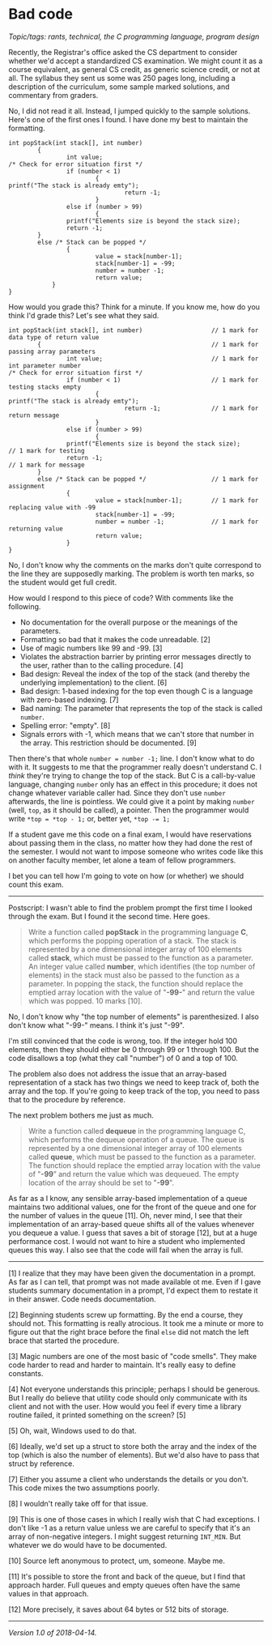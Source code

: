 Bad code
========

*Topic/tags: rants, technical, the C programming language, program design*

Recently, the Registrar's office asked the CS department to consider
whether we'd accept a standardized CS examination.  We might count it as
a course equivalent, as general CS credit, as generic science credit,
or not at all.  The syllabus they sent us some was 250 pages long,
including a description of the curriculum, some sample marked solutions,
and commentary from graders.

No, I did not read it all.  Instead, I jumped quickly to the sample
solutions.  Here's one of the first ones I found.  I have done my best
to maintain the formatting.

    int popStack(int stack[], int number)
            {
                    int value;
    /* Check for error situation first */
                    if (number < 1)
                            {
    printf("The stack is already emty");
                                    return -1;
                            }
                    else if (number > 99)
                            {
                    printf("Elements size is beyond the stack size);
                    return -1;
            }
            else /* Stack can be popped */
                    {
                            value = stack[number-1];
                            stack[number-1] = -99;
                            number = number -1;
                            return value;
                }
    }

How would you grade this?  Think for a minute.  If you know me, how do
you think I'd grade this?  Let's see what they said.

    int popStack(int stack[], int number)                   // 1 mark for data type of return value
            {                                               // 1 mark for passing array parameters
                    int value;                              // 1 mark for int parameter number
    /* Check for error situation first */
                    if (number < 1)                         // 1 mark for testing stacks empty
                            {
    printf("The stack is already emty");
                                    return -1;              // 1 mark for return message
                            }
                    else if (number > 99)
                            {
                    printf("Elements size is beyond the stack size);        // 1 mark for testing
                    return -1;                                              // 1 mark for message
            }
            else /* Stack can be popped */                  // 1 mark for assignment
                    {
                            value = stack[number-1];        // 1 mark for replacing value with -99
                            stack[number-1] = -99;
                            number = number -1;             // 1 mark for returning value
                            return value;
                    }
    }

No, I don't know why the comments on the marks don't quite correspond to
the line they are supposedly marking.  The problem is worth ten marks,
so the student would get full credit.

How would I respond to this piece of code?  With comments like the following.

* No documentation for the overall purpose or the meanings of the
  parameters.
* Formatting so bad that it makes the code unreadable. [2]
* Use of magic numbers like 99 and -99. [3]
* Violates the abstraction barrier by printing error messages directly
  to the user, rather than to the calling procedure. [4]
* Bad design: Reveal the index of the top of the stack (and thereby
  the underlying implementation) to the client. [6]
* Bad design: 1-based indexing for the top even though C is a language
  with zero-based indexing. [7]
* Bad naming: The parameter that represents the top of the stack is 
  called `number`.
* Spelling error: "empty". [8]
* Signals errors with -1, which means that we can't store that number
  in the array.  This restriction should be documented.   [9]

Then there's that whole `number = number -1;` line.  I don't know what
to do with it.  It suggests to me that the programmer really doesn't
understand C.  I *think* they're trying to change the top of the stack.
But C is a call-by-value language, changing `number` only has an effect
in this procedure; it does not change whatever variable caller had. Since
they don't use `number` afterwards, the line is pointless.  We could give
it a point by making `number` (well, `top`, as it should be called),
a pointer.  Then the programmer would write `*top = *top - 1;` or,
better yet, `*top -= 1;`

If a student gave me this code on a final exam, I would have reservations
about passing them in the class, no matter how they had done the rest
of the semester.  I would not want to impose someone who writes code
like this on another faculty member, let alone a team of fellow
programmers.

I bet you can tell how I'm going to vote on how (or whether) we should
count this exam.

---

Postscript: I wasn't able to find the problem prompt the first time I 
looked through the exam.  But I found it the second time.  Here goes.

> Write a function called **popStack** in the programming language **C**,
which performs the popping operation of a stack. The stack is represented
by a one dimensional integer array of 100 elements called **stack**,
which must be passed to the function as a parameter. An integer value
called **number**, which identifies (the top number of elements) in the
stack must also be passed to the function as a parameter. In popping
the stack, the function should replace the emptied array location with
the value of "**-99-**" and return the value which was popped.  10
marks [10].

No, I don't know why "the top number of elements" is parenthesized.
I also don't know what "-99-" means.  I think it's just "-99".

I'm still convinced that the code is wrong, too.  If the integer hold
100 elements, then they should either be 0 through 99 or 1 through 100.
But the code disallows a top (what they call "number") of 0 and a top 
of 100.

The problem also does not address the issue that an array-based
representation of a stack has two things we need to keep track of,
both the array and the top.  If you're going to keep track of the top,
you need to pass that to the procedure by reference.

The next problem bothers me just as much.

> Write a function called **dequeue** in the programming language C,
which performs the dequeue operation of a queue. The queue is represented
by a one dimensional integer array of 100 elements called **queue**,
which must be passed to the function as a parameter. The function should
replace the emptied array location with the value of "**-99**” and
return the value which was dequeued. The empty location of the array
should be set to "**-99**".

As far as a I know, any sensible array-based implementation of a queue
maintains two additional values, one for the front of the queue and one
for the number of values in the queue [11].  Oh, never mind, I see
that their implementation of an array-based queue shifts all of the
values whenever you dequeue a value.  I guess that saves a bit of
storage [12], but at a huge performance cost.  I would not want to
hire a student who implemented queues this way.  I also see that the
code will fail when the array is full.

---

[1] I realize that they may have been given the documentation in a prompt.
As far as I can tell, that prompt was not made available ot me.  Even if
I gave students summary documentation in a prompt, I'd expect them to 
restate it in their answer.  Code needs documentation.

[2] Beginning students screw up formatting.  By the end a course, they
should not.  This formatting is really atrocious.  It took me a minute
or more to figure out that the right brace before the final `else`
did not match the left brace that started the procedure.

[3] Magic numbers are one of the most basic of "code smells".  They make
code harder to read and harder to maintain.  It's really easy to define
constants.

[4] Not everyone understands this principle; perhaps I should be generous.
But I really do believe that utility code should only communicate with
its client and not with the user.  How would you feel if every time a
library routine failed, it printed something on the screen?  [5]

[5] Oh, wait, Windows used to do that.

[6] Ideally, we'd set up a struct to store both the array and the 
index of the top (which is also the number of elements).  But
we'd also have to pass that struct by reference.

[7] Either you assume a client who understands the details or you don't.
This code mixes the two assumptions poorly.

[8] I wouldn't really take off for that issue.

[9] This is one of those cases in which I really wish that C had 
exceptions.  I don't like -1 as a return value unless we are careful
to specify that it's an array of non-negative integers.  I might
suggest returning `INT_MIN`.  But whatever we do would have to be
documented.

[10] Source left anonymous to protect, um, someone.  Maybe me.

[11] It's possible to store the front and back of the queue, but I
find that approach harder.  Full queues and empty queues often have
the same values in that approach.

[12] More precisely, it saves about 64 bytes or 512 bits of storage.

---

*Version 1.0 of 2018-04-14.*
